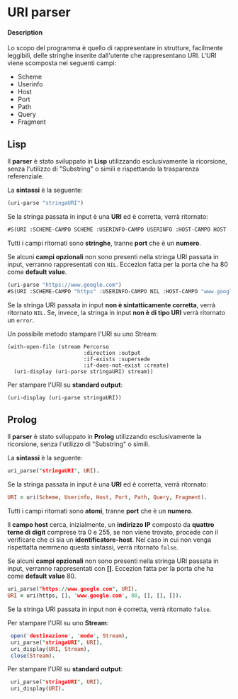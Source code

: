 # URI parser
#### Description
Lo scopo del programma è quello di rappresentare in strutture, facilmente leggibili, delle stringhe inserite dall'utente che rappresentano URI.
L'URI viene scomposta nei seguenti campi:
- Scheme
- Userinfo
- Host
- Port
- Path
- Query
- Fragment


## Lisp
Il **parser** è stato sviluppato in **Lisp** utilizzando esclusivamente la ricorsione, senza l'utilizzo di "Substring" o simili e rispettando la trasparenza referenziale.

La **sintassi** è la seguente:

```lisp
(uri-parse "stringaURI")
```

Se la stringa passata in input è una **URI** ed è corretta, verrà ritornato:

```lisp
#S(URI :SCHEME-CAMPO SCHEME :USERINFO-CAMPO USERINFO :HOST-CAMPO HOST :PORT-CAMPO PORT :PATH-CAMPO PATH :QUERY-CAMPO QUERY :FRAGMENT-CAMPO FRAGMENT)
```

Tutti i campi ritornati sono **stringhe**, tranne **port** che è un **numero**.

Se alcuni **campi opzionali** non sono presenti nella stringa URI passata in input, verranno rappresentati con `NIL`. Eccezion fatta per la porta che ha 80 come **default value**.

```lisp
(uri-parse "https://www.google.com")
#S(URI :SCHEME-CAMPO "https" :USERINFO-CAMPO NIL :HOST-CAMPO "www.google.com" :PORT-CAMPO 80 :PATH-CAMPO NIL :QUERY-CAMPO NIL :FRAGMENT-CAMPO NIL)
```

Se la stringa URI passata in input **non è sintatticamente corretta**, verrà ritornato `NIL`.
Se, invece, la stringa in input **non è di tipo URI** verrà ritornato un `error`.

Un possibile metodo stampare l'URI su uno Stream:

```
(with-open-file (stream Percorso
                        :direction :output
                        :if-exists :supersede
                        :if-does-not-exist :create)
  (uri-display (uri-parse stringaURI) stream))
```

Per stampare l'URI su **standard output**:

```lisp
(uri-display (uri-parse stringaURI))
```
## Prolog
Il **parser** è stato sviluppato in **Prolog** utilizzando esclusivamente la ricorsione, senza l'utilizzo di "Substring" o simili.

La **sintassi** è la seguente:

```prolog
uri_parse("stringaURI", URI).
```

Se la stringa passata in input è una **URI** ed è corretta, verrà ritornato:

```prolog
URI = uri(Scheme, Userinfo, Host, Port, Path, Query, Fragment).
```

Tutti i campi ritornati sono **atomi**, tranne **port** che è un **numero**.

Il **campo host** cerca, inizialmente, un **indirizzo IP** composto da **quattro terne di digit** comprese tra 0 e 255, se non viene trovato, procede con il verificare che ci sia un **identificatore-host**. Nel caso in cui non venga rispettatta nemmeno questa sintassi, verrà ritornato `false`.

Se alcuni **campi opzionali** non sono presenti nella stringa URI passata in input, verranno rappresentati con **[]**. Eccezion fatta per la porta che ha come **default value** 80.

```prolog
uri_parse("https://www.google.com", URI).
URI = uri(https, [], 'www.google.com', 80, [], [], []).
```

Se la stringa URI passata in input non è corretta, verrà ritornato `false`.

Per stampare l'URI su uno **Stream**:

```prolog
 open('destinazione', 'mode', Stream),
 uri_parse("stringaURI", URI),
 uri_display(URI, Stream),
 close(Stream).
```

Per stampare l'URI su **standard output**:

```prolog
 uri_parse("stringaURI", URI),
 uri_display(URI).
```

